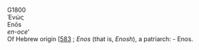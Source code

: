 <body>
  <p>G1800<br>  Ἐνώς  <br> Enōs  <br><i>en-oce‘ </i><br>Of Hebrew origin [<a href="h0583.htm">583</a> ; <i>Enos</i> (that is, <i>Enosh</i>), a patriarch: - Enos.<br></p>
 </body>